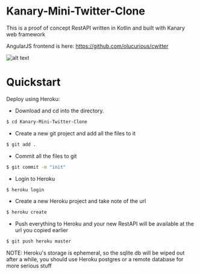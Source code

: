 # Kanary-Mini-Twitter-Clone
This is a proof of concept RestAPI written in Kotlin and built with Kanary web framework


AngularJS frontend is here: https://github.com/olucurious/cwitter

![alt text](https://github.com/olucurious/Cwitter/raw/master/ScreenShot.png?raw=true "")


Quickstart
==========

Deploy using Heroku:

* Download and cd into the directory.
```sh
$ cd Kanary-Mini-Twitter-Clone
```

* Create a new git project and add all the files to it
```sh
$ git add .
```

* Commit all the files to git
```sh
$ git commit -m "init"
```

* Login to Heroku
```sh
$ heroku login
```

* Create a new Heroku project and take note of the url
```sh
$ heroku create
```

* Push everything to Heroku and your new RestAPI will be available at the url you copied earlier
```sh
$ git push heroku master
```


NOTE: Heroku's storage is ephemeral, so the sqlite db will be wiped out after a while, you should use Heroku postgres or a remote database for more serious stuff